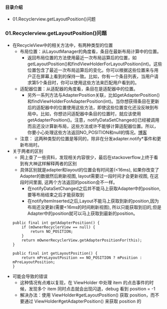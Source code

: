 #### 目录介绍
- 01.Recyclerview.getLayoutPosition()问题


### 01.Recyclerview.getLayoutPosition()问题
- 在RecycleView中的相关方法中，有两种类型的位置
    - 布局位置：从LayoutManager的角度看，条目在最新布局计算中的位置。
        - 返回布局位置的方法使用最近一次布局运算后的位置，如getLayoutPosition()和findViewHolderForLayoutPosition(int)。这些位置包含了最近一次布局运算后的变化。你可以根据这些位置来与用户正在屏幕上看到的保持一致。比如，你有一个条目列表，当用户请求第5个条目时，你可以使用这些方法来匹配用户看到的。
	- 适配器位置：从适配器的角度看，条目在是适配器中的位置。
        - 另外一系列方法与AdapterPosition关联，比如getAdapterPosition()和findViewHolderForAdapterPosition(int)。当你想获得条目在更新后的适配器中的位置使用这些方法，即使这些位置变化还没反映到布局中。比如，你想访问适配器中条目的位置时，就应该使用getAdapterPosition()。注意，notifyDataSetChanged()已经被调用而且还没计算新布局，这些方法或许不能够计算适配器位置。所以，你要小心处理这些方法返回NO_POSITION和null的情况。[博客](https://github.com/yangchong211/YCBlogs)
    - 注意： 这两种类型的位置是等同的，除非在分发adapter.notify*事件和更新布局时。
- 关于两者的区别
    - 网上查了一些资料，发现相关内容很少，最后在stackoverflow上终于看到有大神这样解释两者的区别
    - 具体区别就是adapter和layout的位置会有时间差(<16ms), 如果你改变了Adapter的数据然后刷新视图, layout需要过一段时间才会更新视图, 在这段时间里面, 这两个方法返回的position会不一样。
        - 在notifyDataSetChanged之后并不能马上获取Adapter中的position, 要等布局结束之后才能获取到
        - 在notifyItemInserted之后,Layout不能马上获取到新的position,因为布局还没更新(需要<16ms的时间刷新视图), 所以只能获取到旧的,但是Adapter中的position就可以马上获取到最新的position。
    ```
    public final int getAdapterPosition() {
        if (mOwnerRecyclerView == null) {
            return NO_POSITION;
        }
        return mOwnerRecyclerView.getAdapterPositionFor(this);
    }
    
    public final int getLayoutPosition() {
        return mPreLayoutPosition == NO_POSITION ? mPosition : mPreLayoutPosition;
    }
    ```
- 可能会导致的错误
    - 这种情况有点难以复现，在 ViewHolder 中处理 item 的点击事件的时候，发现多个 item 同时点击就会出现闪退，debug 看到 position = -1
    - 解决办法：使用 ViewHolder#getLayoutPosition() 获取 position，而不要通过 ViewHolder#getAdapterPosition() 来获取 position 的
